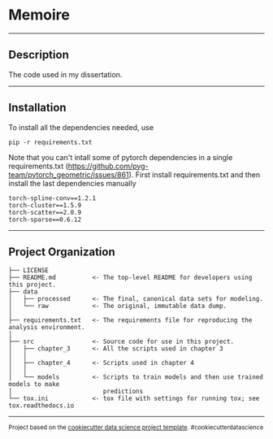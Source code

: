 # Memoire
------------
## Description 
The code used in my dissertation.

------------
## Installation
To install all the dependencies needed, use

`pip -r requirements.txt`

Note that you can't intall some of pytorch dependencies in a single requirements.txt (https://github.com/pyg-team/pytorch_geometric/issues/861). First install requirements.txt and then install the last dependencies manually

`torch-spline-conv==1.2.1`<br/>
`torch-cluster==1.5.9`<br/>
`torch-scatter==2.0.9`<br/>
`torch-sparse==0.6.12`

------------
## Project Organization


    ├── LICENSE
    ├── README.md          <- The top-level README for developers using this project.
    ├── data
    │   ├── processed      <- The final, canonical data sets for modeling.
    │   └── raw            <- The original, immutable data dump.
    │
    ├── requirements.txt   <- The requirements file for reproducing the analysis environment.
    │
    ├── src                <- Source code for use in this project.
    │   ├── chapter_3      <- All the scripts used in chapter 3
    │   │
    │   ├── chapter_4      <- Scripts used in chapter 4
    │   │
    │   └── models         <- Scripts to train models and then use trained models to make
    │                         predictions
    └── tox.ini            <- tox file with settings for running tox; see tox.readthedocs.io

--------

<p><small>Project based on the <a target="_blank" href="https://drivendata.github.io/cookiecutter-data-science/">cookiecutter data science project template</a>. #cookiecutterdatascience</small></p>
